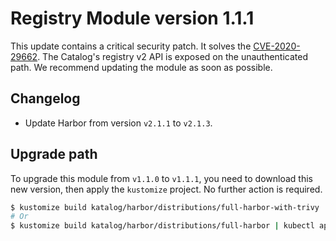# Registry Module version 1.1.1

This update contains a critical security patch. It solves the
[CVE-2020-29662](https://github.com/goharbor/harbor/security/advisories/GHSA-38r5-34mr-mvm7). The Catalog's registry v2
API is exposed on the unauthenticated path. We recommend updating the module as soon as possible.

## Changelog

- Update Harbor from version `v2.1.1` to `v2.1.3`.

## Upgrade path

To upgrade this module from `v1.1.0` to `v1.1.1`, you need to download this new version, then apply the
`kustomize` project. No further action is required.

```bash
$ kustomize build katalog/harbor/distributions/full-harbor-with-trivy | kubectl apply -f -
# Or
$ kustomize build katalog/harbor/distributions/full-harbor | kubectl apply -f -
```
